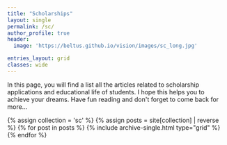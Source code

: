 ```yaml
---
title: "Scholarships"
layout: single
permalink: /sc/
author_profile: true
header:
  image: 'https://beltus.github.io/vision/images/sc_long.jpg'

entries_layout: grid
classes: wide
---
```


In this page, you will find a list all the articles related to scholarship applications and educational life of students. I hope this helps you to achieve your dreams. Have fun reading and don't forget to come back for more...


<div class="grid__wrapper">
  {% assign collection = 'sc' %}
  {% assign posts = site[collection] | reverse %}
  {% for post in posts %}
    {% include archive-single.html type="grid" %}
  {% endfor %}
</div>

